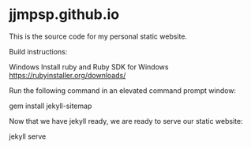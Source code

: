 # jjmpsp.github.io
This is the source code for my personal static website.


Build instructions:

Windows
Install ruby and Ruby SDK for Windows
https://rubyinstaller.org/downloads/

Run the following command in an elevated command prompt window:

gem install jekyll-sitemap


Now that we have jekyll ready, we are ready to serve our static website:

jekyll serve
